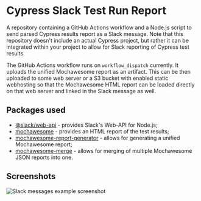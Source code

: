 # Cypress Slack Test Run Report

A repository containing a GitHub Actions workflow and a Node.js script to send parsed Cypress results report as a Slack message.
Note that this repository doesn't include an actual Cypress project, but rather it can be integrated within your project to allow for Slack reporting 
of Cypress test results.

The GitHub Actions workflow runs on `workflow_dispatch` currently. It uploads the unified Mochawesome report as an artifact. This can be then 
uploaded to some web server or a S3 bucket with enabled static webhosting so that the Mochawesome HTML report can be loaded directly on that 
web server and linked in the Slack message as well.

## Packages used

* [@slack/web-api](https://www.npmjs.com/package/@slack/web-api) - provides Slack's Web-API for Node.js;
* [mochawesome](https://www.npmjs.com/package/mochawesome) - provides an HTML report of the test results;
* [mochawesome-report-generator](https://www.npmjs.com/package/mochawesome-report-generator) - allows for generating a unified Mochawesome report;
* [mochawesome-merge](https://www.npmjs.com/package/mochawesome-merge) - allows for merging of multiple Mochawesome JSON reports into one.

## Screenshots

![Slack messages example screenshot](https://i.ibb.co/TgpFj1d/Screenshot-2023-04-11-at-17-29-59.png)
